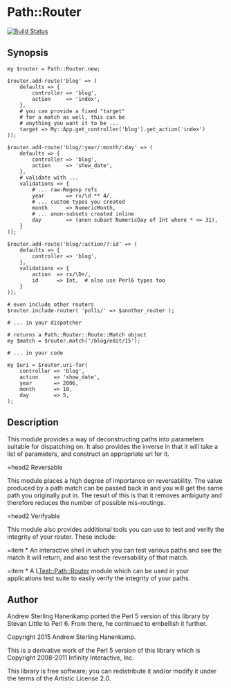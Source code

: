 # Path::Router

[![Build Status](https://travis-ci.org/zostay/p6-Path-Router.svg?branch=master)](https://travis-ci.org/zostay/p6-Path-Router)

## Synopsis

    my $router = Path::Router.new;
  
    $router.add-route('blog' => (
        defaults => {
            controller => 'blog',
            action     => 'index',
        },
        # you can provide a fixed "target"
        # for a match as well, this can be
        # anything you want it to be ...
        target => My::App.get_controller('blog').get_action('index')
    ));
  
    $router.add-route('blog/:year/:month/:day' => (
        defaults => {
            controller => 'blog',
            action     => 'show_date',
        },
        # validate with ...
        validations => {
            # ... raw-Regexp refs
            year       => rx/\d ** 4/,
            # ... custom types you created
            month      => NumericMonth,
            # ... anon-subsets created inline
            day        => (anon subset NumericDay of Int where * <= 31),
        }
    ));
  
    $router.add-route('blog/:action/?:id' => (
        defaults => {
            controller => 'blog',
        },
        validations => {
            action  => rx/\D+/,
            id      => Int,  # also use Perl6 types too
        }
    ));
  
    # even include other routers
    $router.include-router( 'polls/' => $another_router );
  
    # ... in your dispatcher
  
    # returns a Path::Router::Route::Match object
    my $match = $router.match('/blog/edit/15');
  
    # ... in your code
  
    my $uri = $router.uri-for(
        controller => 'blog',
        action     => 'show_date',
        year       => 2006,
        month      => 10,
        day        => 5,
    );

## Description

This module provides a way of deconstructing paths into parameters
suitable for dispatching on. It also provides the inverse in that
it will take a list of parameters, and construct an appropriate
uri for it.

=head2 Reversable

This module places a high degree of importance on reversability.
The value produced by a path match can be passed back in and you
will get the same path you originally put in. The result of this
is that it removes ambiguity and therefore reduces the number of
possible mis-routings.

=head2 Verifyable

This module also provides additional tools you can use to test
and verify the integrity of your router. These include:

=item * An interactive shell in which you can test various paths and see the
match it will return, and also test the reversability of that match.

=item * A L<Test::Path::Router> module which can be used in your applications
test suite to easily verify the integrity of your paths.

## Author

Andrew Sterling Hanenkamp ported the Perl 5 version of this library by Stevan
Little to Perl 6. From there, he continued to embellish it further.

Copyright 2015 Andrew Sterling Hanenkamp.

This is a derivative work of the Perl 5 version of this library which is
Copyright 2008-2011 Infinity Interactive, Inc.

This library is free software; you can redistribute it and/or modify it under
the terms of the Artistic License 2.0.
